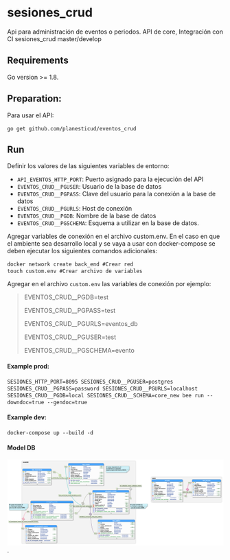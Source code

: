 # sesiones_crud
Api para administración de eventos o periodos.
API de core, Integración con CI
sesiones_crud master/develop
## Requirements
Go version >= 1.8.
## Preparation:
Para usar el API:
```shell
go get github.com/planesticud/eventos_crud
```
## Run
Definir los valores de las siguientes variables de entorno:
 - `API_EVENTOS_HTTP_PORT`: Puerto asignado para la ejecución del API
 - `EVENTOS_CRUD__PGUSER`: Usuario de la base de datos
 - `EVENTOS_CRUD__PGPASS`: Clave del usuario para la conexión a la base de datos  
 - `EVENTOS_CRUD__PGURLS`: Host de conexión
 - `EVENTOS_CRUD__PGDB`: Nombre de la base de datos
 - `EVENTOS_CRUD__PGSCHEMA`: Esquema a utilizar en la base de datos.


Agregar variables de conexión en el archivo custom.env. En el caso en que el ambiente sea desarrollo local y se vaya a usar con docker-compose se deben ejecutar los siguientes comandos adicionales:
```shell
docker network create back_end #Crear red
touch custom.env #Crear archivo de variables
```
Agregar en el archivo `custom.env` las variables de conexión por ejemplo:

>EVENTOS_CRUD__PGDB=test
>
>EVENTOS_CRUD__PGPASS=test
>
>EVENTOS_CRUD__PGURLS=eventos_db
>
>EVENTOS_CRUD__PGUSER=test
>
>EVENTOS_CRUD__PGSCHEMA=evento

#### Example prod:
```shell
SESIONES_HTTP_PORT=8095 SESIONES_CRUD__PGUSER=postgres SESIONES_CRUD__PGPASS=password SESIONES_CRUD__PGURLS=localhost SESIONES_CRUD__PGDB=local SESIONES_CRUD__SCHEMA=core_new bee run --downdoc=true --gendoc=true
```
#### Example dev:
```shell
docker-compose up --build -d
```
#### Model DB
![image](./modelo_eventos_crud.png).
